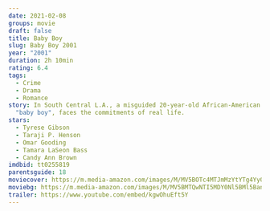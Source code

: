 ```yaml
---
date: 2021-02-08
groups: movie
draft: false
title: Baby Boy
slug: Baby Boy 2001
year: "2001"
duration: 2h 10min
rating: 6.4
tags:
  - Crime
  - Drama
  - Romance
story: In South Central L.A., a misguided 20-year-old African-American man, a
  "baby boy", faces the commitments of real life.
stars:
  - Tyrese Gibson
  - Taraji P. Henson
  - Omar Gooding
  - Tamara LaSeon Bass
  - Candy Ann Brown
imdbid: tt0255819
parentsguide: 18
moviecover: https://m.media-amazon.com/images/M/MV5BOTc4MTJmMzYtYTg4Yy00YTE3LWI5MGQtYTcxYWU2MmIxY2U3XkEyXkFqcGdeQXVyMTQxNzMzNDI@._V1_FMjpg_UX1013_.jpg
moviebg: https://m.media-amazon.com/images/M/MV5BMTQwNTI5MDY0Nl5BMl5BanBnXkFtZTcwNTIxNTMyNA@@._V1_FMjpg_UX672_.jpg
trailer: https://www.youtube.com/embed/kgwOhuEft5Y
---
```

